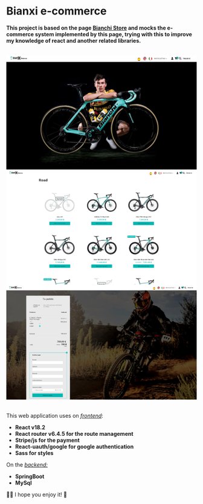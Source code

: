 # Bianxi e-commerce

<b>This project is based on the page <a href="https://bianchistore.es">Bianchi Store</a> and mocks the e-commerce system implemented by this page, trying with this to improve my knowledge of react and another related libraries.</b>\
<br />

![home](./src/assets/readme/home.png)
![home](./src/assets/readme/products.png)
![home](./src/assets/readme/cart.png)\
<br />

This web application uses on <u><i>frontend</i></u>:

<b><ul>

  <li>React v18.2</li>
  <li>React router v6.4.5 for the route management</li>
  <li>Stripe/js for the payment</li>
  <li>React-uauth/google for google authentication</li>
  <li>Sass for styles</li>
</ul></b>

On the <u><i>backend:</i></u>

<b><ul>

  <li>SpringBoot</li>
  <li>MySql</li>
</ul></b>

👩‍🚀 I hope you enjoy it! 🚀
